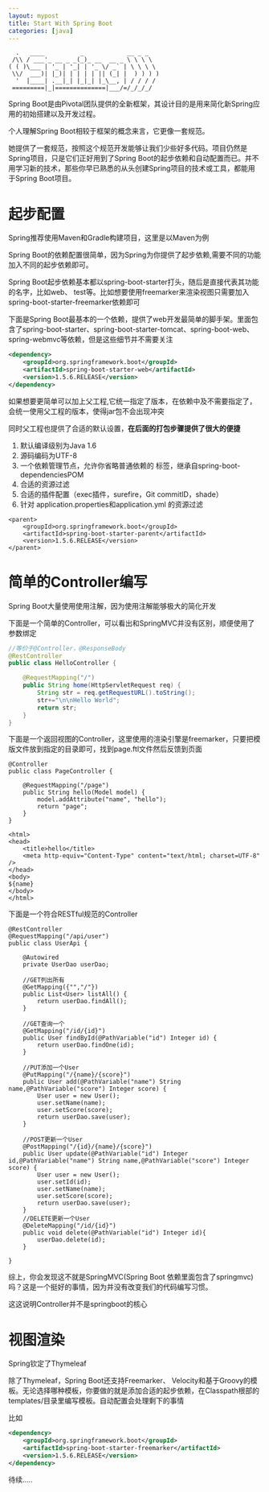 ```yaml
---
layout: mypost
title: Start With Spring Boot
categories: [java]
---
```


```
  .   ____          _            __ _ _
 /\\ / ___'_ __ _ _(_)_ __  __ _ \ \ \ \
( ( )\___ | '_ | '_| | '_ \/ _` | \ \ \ \
 \\/  ___)| |_)| | | | | || (_| |  ) ) ) )
  '  |____| .__|_| |_|_| |_\__, | / / / /
 =========|_|==============|___/=/_/_/_/
```

Spring Boot是由Pivotal团队提供的全新框架，其设计目的是用来简化新Spring应用的初始搭建以及开发过程。

个人理解Spring Boot相较于框架的概念来言，它更像一套规范。

她提供了一套规范，按照这个规范开发能够让我们少些好多代码。项目仍然是Spring项目，只是它们正好用到了Spring Boot的起步依赖和自动配置而已。并不用学习新的技术，那些你早已熟悉的从头创建Spring项目的技术或工具，都能用于Spring Boot项目。

# 起步配置

Spring推荐使用Maven和Gradle构建项目，这里是以Maven为例

Spring Boot的依赖配置很简单，因为Spring为你提供了起步依赖,需要不同的功能加入不同的起步依赖即可。

Spring Boot起步依赖基本都以spring-boot-starter打头，随后是直接代表其功能的名字，比如web、 test等。比如想要使用freemarker来渲染视图只需要加入spring-boot-starter-freemarker依赖即可

下面是Spring Boot最基本的一个依赖，提供了web开发最简单的脚手架。里面包含了spring-boot-starter、spring-boot-starter-tomcat、spring-boot-web、spring-webmvc等依赖，但是这些细节并不需要关注

```xml
<dependency>
	<groupId>org.springframework.boot</groupId>
	<artifactId>spring-boot-starter-web</artifactId>
	<version>1.5.6.RELEASE</version>
</dependency>
```

如果想要更简单可以加上父工程,它统一指定了版本，在依赖中及不需要指定了，会统一使用父工程的版本，使得jar包不会出现冲突

同时父工程也提供了合适的默认设置，**在后面的打包步骤提供了很大的便捷**

1. 默认编译级别为Java 1.6
2. 源码编码为UTF-8
3. 一个依赖管理节点，允许你省略普通依赖的 <version>标签，继承自spring-boot-dependenciesPOM
4. 合适的资源过滤
5. 合适的插件配置（exec插件，surefire，Git commitID，shade）
6. 针对 application.properties和application.yml 的资源过滤

```
<parent>
	<groupId>org.springframework.boot</groupId>
	<artifactId>spring-boot-starter-parent</artifactId>
	<version>1.5.6.RELEASE</version>
</parent>
```

# 简单的Controller编写

Spring Boot大量使用使用注解，因为使用注解能够极大的简化开发

下面是一个简单的Controller，可以看出和SpringMVC并没有区别，顺便使用了参数绑定

```java
//等价于@Controller，@ResponseBody
@RestController
public class HelloController {

	@RequestMapping("/")
	public String home(HttpServletRequest req) {
		String str = req.getRequestURL().toString();
		str+="\n\nHello World";
		return str;
	}
}
```

下面是一个返回视图的Controller，这里使用的渲染引擎是freemarker，只要把模版文件放到指定的目录即可，找到page.ftl文件然后反馈到页面

```
@Controller
public class PageController {
	
	@RequestMapping("/page")
	public String hello(Model model) {
		model.addAttribute("name", "hello");
		return "page";
	}
}

<html>
<head>
    <title>hello</title>
    <meta http-equiv="Content-Type" content="text/html; charset=UTF-8" />
</head>
<body>
${name}
</body>
</html> 
```

下面是一个符合RESTful规范的Controller

```
@RestController
@RequestMapping("/api/user")
public class UserApi {
	
	@Autowired
	private UserDao userDao;
	
	//GET列出所有
	@GetMapping({"","/"})
	public List<User> listAll() {
		return userDao.findAll();
	}
	
	//GET查询一个
	@GetMapping("/id/{id}")
	public User findById(@PathVariable("id") Integer id) {
		return userDao.findOne(id);
	}

	//PUT添加一个User
	@PutMapping("/{name}/{score}")
	public User add(@PathVariable("name") String name,@PathVariable("score") Integer score) {
		User user = new User();
		user.setName(name);
		user.setScore(score);
		return userDao.save(user);
	}
	
	//POST更新一个User
	@PostMapping("/{id}/{name}/{score}")
	public User update(@PathVariable("id") Integer id,@PathVariable("name") String name,@PathVariable("score") Integer score) {
		User user = new User();
		user.setId(id);
		user.setName(name);
		user.setScore(score);
		return userDao.save(user);
	}
	//DELETE更新一个User
	@DeleteMapping("/id/{id}")
	public void delete(@PathVariable("id") Integer id){
		userDao.delete(id);
	}

}
```

综上，你会发现这不就是SpringMVC(Spring Boot 依赖里面包含了springmvc)吗？这是一个挺好的事情，因为并没有改变我们的代码编写习惯。

这这说明Controller并不是springboot的核心

# 视图渲染

Spring钦定了Thymeleaf

除了Thymeleaf，Spring Boot还支持Freemarker、 Velocity和基于Groovy的模板。无论选择哪种模板，你要做的就是添加合适的起步依赖，在Classpath根部的templates/目录里编写模板。自动配置会处理剩下的事情

比如

```xml
<dependency>
	<groupId>org.springframework.boot</groupId>
	<artifactId>spring-boot-starter-freemarker</artifactId>
	<version>1.5.6.RELEASE</version>
</dependency>
```

待续.....
